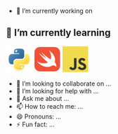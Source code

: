 
- 🔭 I’m currently working on 
## 🌱 I’m currently learning
 <img height="60" src= https://raw.githubusercontent.com/devicons/devicon/master/icons/python/python-original.svg>

<img height="60" src= https://raw.githubusercontent.com/devicons/devicon/master/icons/swift/swift-original.svg>


<img height="60" src= https://raw.githubusercontent.com/devicons/devicon/master/icons/javascript/javascript-original.svg>


- 👯 I’m looking to collaborate on ...
- 🤔 I’m looking for help with ...
- 💬 Ask me about ...
- 📫 How to reach me: ...
- 😄 Pronouns: ...
- ⚡ Fun fact: ...

